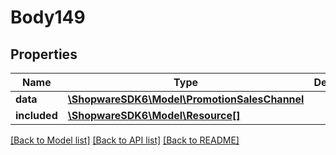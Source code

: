 # Body149

## Properties
Name | Type | Description | Notes
------------ | ------------- | ------------- | -------------
**data** | [**\ShopwareSDK6\Model\PromotionSalesChannel**](PromotionSalesChannel.md) |  | [optional] 
**included** | [**\ShopwareSDK6\Model\Resource[]**](Resource.md) |  | [optional] 

[[Back to Model list]](../../README.md#documentation-for-models) [[Back to API list]](../../README.md#documentation-for-api-endpoints) [[Back to README]](../../README.md)

